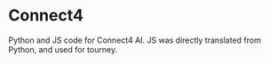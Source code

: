 # Connect4
Python and JS code for Connect4 AI. JS was directly translated from Python, and used for tourney.
